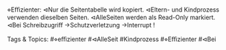 ⋄Eﬃzienter:
⊲Nur die Seitentabelle wird kopiert.
⊲Eltern- und Kindprozess verwenden dieselben Seiten.
⊲AlleSeiten werden als Read-Only markiert.
⊲Bei Schreibzugriﬀ →Schutzverletzung →Interrupt !

   Tags & Topics:
   #⋄eﬃzienter
   #⊲AlleSeit
   #Kindprozess
   #⋄Eﬃzienter
   #⊲Bei